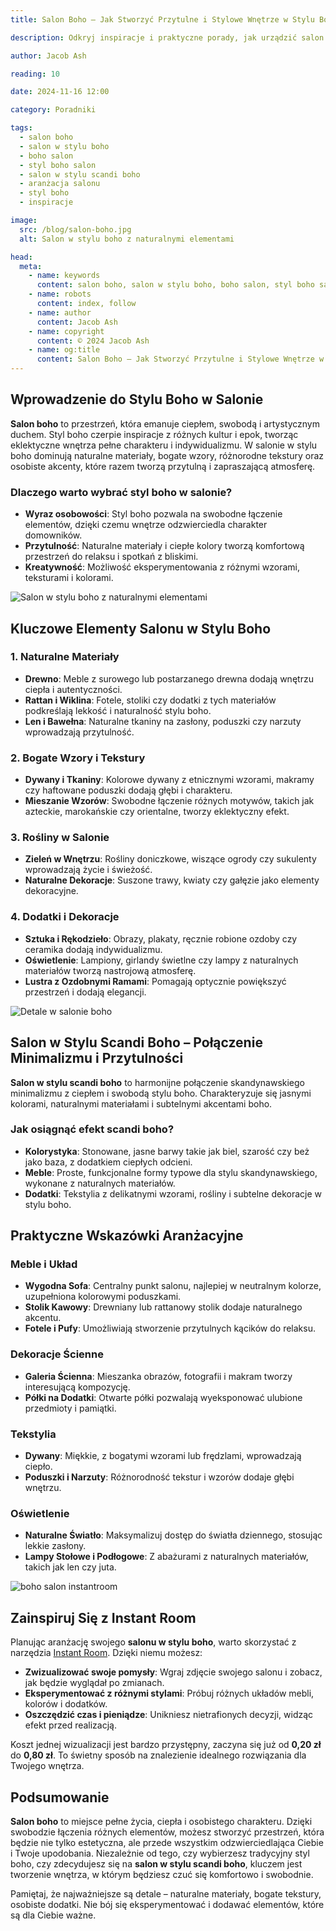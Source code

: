 ```yaml
---
title: Salon Boho – Jak Stworzyć Przytulne i Stylowe Wnętrze w Stylu Boho

description: Odkryj inspiracje i praktyczne porady, jak urządzić salon w stylu boho. Dowiedz się, jak połączyć elementy boho i scandi boho, aby stworzyć wyjątkowe i przytulne wnętrze.

author: Jacob Ash

reading: 10

date: 2024-11-16 12:00

category: Poradniki

tags:
  - salon boho
  - salon w stylu boho
  - boho salon
  - styl boho salon
  - salon w stylu scandi boho
  - aranżacja salonu
  - styl boho
  - inspiracje

image:
  src: /blog/salon-boho.jpg
  alt: Salon w stylu boho z naturalnymi elementami

head:
  meta:
    - name: keywords
      content: salon boho, salon w stylu boho, boho salon, styl boho salon, salon w stylu scandi boho, aranżacja salonu, styl boho, inspiracje
    - name: robots
      content: index, follow
    - name: author
      content: Jacob Ash
    - name: copyright
      content: © 2024 Jacob Ash
    - name: og:title
      content: Salon Boho – Jak Stworzyć Przytulne i Stylowe Wnętrze w Stylu Boho
---
```


## Wprowadzenie do Stylu Boho w Salonie

**Salon boho** to przestrzeń, która emanuje ciepłem, swobodą i artystycznym duchem. Styl boho czerpie inspiracje z różnych kultur i epok, tworząc eklektyczne wnętrza pełne charakteru i indywidualizmu. W salonie w stylu boho dominują naturalne materiały, bogate wzory, różnorodne tekstury oraz osobiste akcenty, które razem tworzą przytulną i zapraszającą atmosferę.

### Dlaczego warto wybrać styl boho w salonie?

- **Wyraz osobowości**: Styl boho pozwala na swobodne łączenie elementów, dzięki czemu wnętrze odzwierciedla charakter domowników.
- **Przytulność**: Naturalne materiały i ciepłe kolory tworzą komfortową przestrzeń do relaksu i spotkań z bliskimi.
- **Kreatywność**: Możliwość eksperymentowania z różnymi wzorami, teksturami i kolorami.

![Salon w stylu boho z naturalnymi elementami](/blog/salon-boho-1.jpg)

## Kluczowe Elementy Salonu w Stylu Boho

### 1. Naturalne Materiały

- **Drewno**: Meble z surowego lub postarzanego drewna dodają wnętrzu ciepła i autentyczności.
- **Rattan i Wiklina**: Fotele, stoliki czy dodatki z tych materiałów podkreślają lekkość i naturalność stylu boho.
- **Len i Bawełna**: Naturalne tkaniny na zasłony, poduszki czy narzuty wprowadzają przytulność.

### 2. Bogate Wzory i Tekstury

- **Dywany i Tkaniny**: Kolorowe dywany z etnicznymi wzorami, makramy czy haftowane poduszki dodają głębi i charakteru.
- **Mieszanie Wzorów**: Swobodne łączenie różnych motywów, takich jak azteckie, marokańskie czy orientalne, tworzy eklektyczny efekt.

### 3. Rośliny w Salonie

- **Zieleń w Wnętrzu**: Rośliny doniczkowe, wiszące ogrody czy sukulenty wprowadzają życie i świeżość.
- **Naturalne Dekoracje**: Suszone trawy, kwiaty czy gałęzie jako elementy dekoracyjne.

### 4. Dodatki i Dekoracje

- **Sztuka i Rękodzieło**: Obrazy, plakaty, ręcznie robione ozdoby czy ceramika dodają indywidualizmu.
- **Oświetlenie**: Lampiony, girlandy świetlne czy lampy z naturalnych materiałów tworzą nastrojową atmosferę.
- **Lustra z Ozdobnymi Ramami**: Pomagają optycznie powiększyć przestrzeń i dodają elegancji.

![Detale w salonie boho](/blog/salon-boho-2.jpg)

## Salon w Stylu Scandi Boho – Połączenie Minimalizmu i Przytulności

**Salon w stylu scandi boho** to harmonijne połączenie skandynawskiego minimalizmu z ciepłem i swobodą stylu boho. Charakteryzuje się jasnymi kolorami, naturalnymi materiałami i subtelnymi akcentami boho.

### Jak osiągnąć efekt scandi boho?

- **Kolorystyka**: Stonowane, jasne barwy takie jak biel, szarość czy beż jako baza, z dodatkiem ciepłych odcieni.
- **Meble**: Proste, funkcjonalne formy typowe dla stylu skandynawskiego, wykonane z naturalnych materiałów.
- **Dodatki**: Tekstylia z delikatnymi wzorami, rośliny i subtelne dekoracje w stylu boho.


## Praktyczne Wskazówki Aranżacyjne

### Meble i Układ

- **Wygodna Sofa**: Centralny punkt salonu, najlepiej w neutralnym kolorze, uzupełniona kolorowymi poduszkami.
- **Stolik Kawowy**: Drewniany lub rattanowy stolik dodaje naturalnego akcentu.
- **Fotele i Pufy**: Umożliwiają stworzenie przytulnych kącików do relaksu.

### Dekoracje Ścienne

- **Galeria Ścienna**: Mieszanka obrazów, fotografii i makram tworzy interesującą kompozycję.
- **Półki na Dodatki**: Otwarte półki pozwalają wyeksponować ulubione przedmioty i pamiątki.

### Tekstylia

- **Dywany**: Miękkie, z bogatymi wzorami lub frędzlami, wprowadzają ciepło.
- **Poduszki i Narzuty**: Różnorodność tekstur i wzorów dodaje głębi wnętrzu.

### Oświetlenie

- **Naturalne Światło**: Maksymalizuj dostęp do światła dziennego, stosując lekkie zasłony.
- **Lampy Stołowe i Podłogowe**: Z abażurami z naturalnych materiałów, takich jak len czy juta.

![boho salon instantroom](/blog/styl-boho-salon-instantroom.png)
## Zainspiruj Się z Instant Room

Planując aranżację swojego **salonu w stylu boho**, warto skorzystać z narzędzia [Instant Room](https://instantroom.pl). Dzięki niemu możesz:

- **Zwizualizować swoje pomysły**: Wgraj zdjęcie swojego salonu i zobacz, jak będzie wyglądał po zmianach.
- **Eksperymentować z różnymi stylami**: Próbuj różnych układów mebli, kolorów i dodatków.
- **Oszczędzić czas i pieniądze**: Unikniesz nietrafionych decyzji, widząc efekt przed realizacją.

Koszt jednej wizualizacji jest bardzo przystępny, zaczyna się już od **0,20 zł** do **0,80 zł**. To świetny sposób na znalezienie idealnego rozwiązania dla Twojego wnętrza.

## Podsumowanie

**Salon boho** to miejsce pełne życia, ciepła i osobistego charakteru. Dzięki swobodzie łączenia różnych elementów, możesz stworzyć przestrzeń, która będzie nie tylko estetyczna, ale przede wszystkim odzwierciedlająca Ciebie i Twoje upodobania. Niezależnie od tego, czy wybierzesz tradycyjny styl boho, czy zdecydujesz się na **salon w stylu scandi boho**, kluczem jest tworzenie wnętrza, w którym będziesz czuć się komfortowo i swobodnie.

Pamiętaj, że najważniejsze są detale – naturalne materiały, bogate tekstury, osobiste dodatki. Nie bój się eksperymentować i dodawać elementów, które są dla Ciebie ważne.
